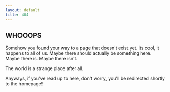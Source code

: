 ```yaml
---
layout: default
title: 404
---
```

WHOOOPS
--------

Somehow you found your way to a page that doesn't exist yet. Its cool, it happens to all of us.
Maybe there should actually be something here. Maybe there is. Maybe there isn't.  

The world is a strange place after all.  

Anyways, if you've read up to here, don't worry, you'll be redirected shortly
to the homepage!
